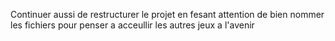 Continuer aussi de restructurer le projet en fesant attention de bien nommer les fichiers pour penser a acceullir les autres jeux a l'avenir